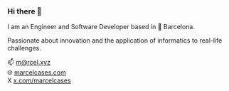 <!--
<img align="right" height="200px" width="200px" alt="Marcel" src="https://avatars.githubusercontent.com/u/25352828"/>
-->

### Hi there 👋

I am an Engineer and Software Developer based in 📍 Barcelona.  

Passionate about innovation and the application of informatics to real-life challenges.  

📫 [m@rcel.xyz](mailto:m@rcel.xyz)  
🌐 [marcelcases.com](https://marcelcases.com/)  
X [x.com/marcelcases](https://x.com/marcelcases)

<!--
**marcelcases/marcelcases** is a ✨ _special_ ✨ repository because its `README.md` (this file) appears on your GitHub profile.

Here are some ideas to get you started:

- 🔭 I’m currently working on ...
- 🌱 I’m currently learning ...
- 👯 I’m looking to collaborate on ...
- 🤔 I’m looking for help with ...
- 💬 Ask me about ...
- 📫 How to reach me: ...
- 😄 Pronouns: ...
- ⚡ Fun fact: ...
-->
